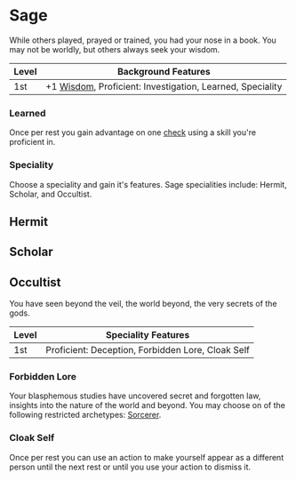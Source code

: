 # Sage

While others played, prayed or trained, you had your nose in a book. You may not be worldly, but others always seek your wisdom.

| Level             | Background Features    |
| ----------------- | - |
| 1st               | +1 [Wisdom](pages/characters/attributes.md?id=wisdom), Proficient: Investigation, Learned, Speciality  |

### Learned

Once per rest you gain advantage on one [check](pages/rules/rolling.md?id=checks) using a skill you're proficient in.

### Speciality

Choose a speciality and gain it's features. Sage specialities include: Hermit, Scholar, and Occultist.

## Hermit

## Scholar

## Occultist

You have seen beyond the veil, the world beyond, the very secrets of the gods.

| Level             | Speciality Features    |
| ----------------- | - |
| 1st               | Proficient: Deception, Forbidden Lore, Cloak Self |

### Forbidden Lore

Your blasphemous studies have uncovered secret and forgotten law, insights into the nature of the world and beyond. You may choose on of the following restricted archetypes: [Sorcerer](pages/classes/wise.md?id=sorcerer).

### Cloak Self

Once per rest you can use an action to make yourself appear as a different person until the next rest or until you use your action to dismiss it.
